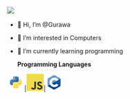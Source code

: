 ![](https://github.com/halfrost/halfrost/blob/master/icons/header_1.png)
- 👋 Hi, I’m @Gurawa
- 👀 I’m interested in Computers
- 🌱 I’m currently learning programming

  **Programming Languages**

<img title="Python" alt="Python" width="40px" src="https://raw.githubusercontent.com/github/explore/master/topics/python/python.png" />|<img alt="JS" title="JavaScript" width="40px" src="https://raw.githubusercontent.com/github/explore/master/topics/javascript/javascript.png">|<img title="C" alt="C" width="40px" src="https://raw.githubusercontent.com/github/explore/master/topics/c/c.png">
